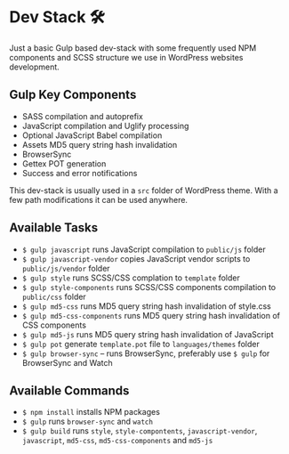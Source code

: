 # Dev Stack 🛠

Just a basic Gulp based dev-stack with some frequently used NPM components and SCSS structure we use in WordPress websites development.

## Gulp Key Components
- SASS compilation and autoprefix
- JavaScript compilation and Uglify processing
- Optional JavaScript Babel compilation
- Assets MD5 query string hash invalidation
- BrowserSync
- Gettex POT generation
- Success and error notifications

This dev-stack is usually used in a `src` folder of WordPress theme. With a few path modifications it can be used anywhere.

## Available Tasks
- `$ gulp javascript` runs JavaScript compilation to `public/js` folder
- `$ gulp javascript-vendor` copies JavaScript vendor scripts to `public/js/vendor` folder
- `$ gulp style` runs SCSS/CSS complation to `template` folder
- `$ gulp style-components` runs SCSS/CSS components compilation to `public/css` folder
- `$ gulp md5-css` runs MD5 query string hash invalidation of style.css
- `$ gulp md5-css-components` runs MD5 query string hash invalidation of CSS components
- `$ gulp md5-js` runs MD5 query string hash invalidation of JavaScript
- `$ gulp pot` generate `template.pot` file to `languages/themes` folder
- `$ gulp browser-sync` – runs BrowserSync, preferably use `$ gulp` for BrowserSync and Watch

## Available Commands
- `$ npm install` installs NPM packages
- `$ gulp` runs `browser-sync` and `watch`
- `$ gulp build` runs `style`, `style-compontents`, `javascript-vendor`, `javascript`, `md5-css`, `md5-css-components` and `md5-js`
